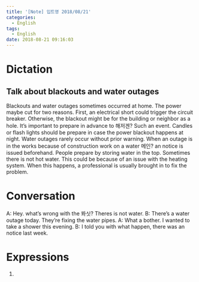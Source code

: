 ```yaml
---
title: '[Note] 입트영 2018/08/21'
categories:
  - English
tags:
  - English
date: 2018-08-21 09:16:03
---
```


# Dictation
## Talk about blackouts and water outages
Blackouts and water outages sometimes occurred at home. The power maybe cut for two reasons. First, an electrical short could trigger the circuit breaker. Otherwise, the blackout might be for the building or neighbor as a hole. It’s important to prepare in advance to 해저겐? Such an event. Candles or flash lights should be prepare in case the power blackout happens at night. Water outages rarely occur without prior warning. When an outage is in the works because of construction work on a water 메인? an notice is issued beforehand. People prepare by storing water in the top. Sometimes there is not hot water. This could be because of an issue with the heating system. When this happens, a professional is usually brought in to fix the problem. 

# Conversation
A: Hey. what’s wrong with the 퐈싯? Theres is not water.
B: There’s a water outage today. They’re fixing the water pipes.
A: What a bother. I wanted to take a shower this evening. 
B: I told you with what happen, there was an notice last week. 


# Expressions
1.